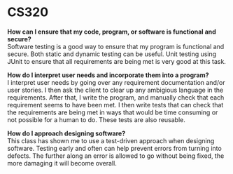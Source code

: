 # CS320
<p>
  <b>How can I ensure that my code, program, or software is functional and secure?</b><br>
  Software testing is a good way to ensure that my program is functional and secure. Both static and dynamic testing can be useful. Unit testing using JUnit to ensure that all requirements are being met is very good at this task.
  </p>
  <p>
  <b>How do I interpret user needs and incorporate them into a program?</b><br>
  I interpret user needs by going over any requirement documentation and/or user stories. I then ask the client to clear up any ambigious language in the requirements. After that, I write the program, and manually check that each requirement seems to have been met. I then write tests that can check that the requirements are being met in ways that would be time consuming or not possible for a human to do. These tests are also reusable.
  </p>
  <p>
  <b>How do I approach designing software?</b><br>
  This class has shown me to use a test-driven approach when designing software. Testing early and often can help prevent errors from turning into defects. The further along an error is allowed to go without being fixed, the more damaging it will become overall.
  </p>
